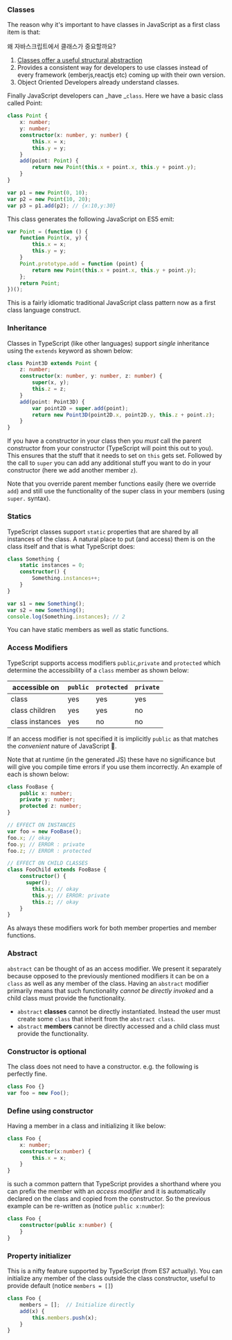 ### Classes

The reason why it's important to have classes in JavaScript as a first class item is that:

왜 자바스크립트에서 클래스가 중요할까요?

  
1. [Classes offer a useful structural abstraction](./tips/classesAreUseful.md)  
1. Provides a consistent way for developers to use classes instead of every framework \(emberjs,reactjs etc\) coming up with their own version.  
1. Object Oriented Developers already understand classes.

Finally JavaScript developers can _have _`class`. Here we have a basic class called Point:

```ts
class Point {
    x: number;
    y: number;
    constructor(x: number, y: number) {
        this.x = x;
        this.y = y;
    }
    add(point: Point) {
        return new Point(this.x + point.x, this.y + point.y);
    }
}

var p1 = new Point(0, 10);
var p2 = new Point(10, 20);
var p3 = p1.add(p2); // {x:10,y:30}
```

This class generates the following JavaScript on ES5 emit:

```ts
var Point = (function () {
    function Point(x, y) {
        this.x = x;
        this.y = y;
    }
    Point.prototype.add = function (point) {
        return new Point(this.x + point.x, this.y + point.y);
    };
    return Point;
})();
```

This is a fairly idiomatic traditional JavaScript class pattern now as a first class language construct.

### Inheritance

Classes in TypeScript \(like other languages\) support _single_ inheritance using the `extends` keyword as shown below:

```ts
class Point3D extends Point {
    z: number;
    constructor(x: number, y: number, z: number) {
        super(x, y);
        this.z = z;
    }
    add(point: Point3D) {
        var point2D = super.add(point);
        return new Point3D(point2D.x, point2D.y, this.z + point.z);
    }
}
```

If you have a constructor in your class then you _must_ call the parent constructor from your constructor \(TypeScript will point this out to you\). This ensures that the stuff that it needs to set on `this` gets set. Followed by the call to `super` you can add any additional stuff you want to do in your constructor \(here we add another member `z`\).

Note that you override parent member functions easily \(here we override `add`\) and still use the functionality of the super class in your members \(using `super.` syntax\).

### Statics

TypeScript classes support `static` properties that are shared by all instances of the class. A natural place to put \(and access\) them is on the class itself and that is what TypeScript does:

```ts
class Something {
    static instances = 0;
    constructor() {
        Something.instances++;
    }
}

var s1 = new Something();
var s2 = new Something();
console.log(Something.instances); // 2
```

You can have static members as well as static functions.

### Access Modifiers

TypeScript supports access modifiers `public`,`private` and `protected` which determine the accessibility of a `class` member as shown below:

| accessible on | `public` | `protected` | `private` |
| --- | --- | --- | --- |
| class | yes | yes | yes |
| class children | yes | yes | no |
| class instances | yes | no | no |

If an access modifier is not specified it is implicitly `public` as that matches the _convenient_ nature of JavaScript 🌹.

Note that at runtime \(in the generated JS\) these have no significance but will give you compile time errors if you use them incorrectly. An example of each is shown below:

```ts
class FooBase {
    public x: number;
    private y: number;
    protected z: number;
}

// EFFECT ON INSTANCES
var foo = new FooBase();
foo.x; // okay
foo.y; // ERROR : private
foo.z; // ERROR : protected

// EFFECT ON CHILD CLASSES
class FooChild extends FooBase {
    constructor() {
      super();
        this.x; // okay
        this.y; // ERROR: private
        this.z; // okay
    }
}
```

As always these modifiers work for both member properties and member functions.

### Abstract

`abstract` can be thought of as an access modifier. We present it separately because opposed to the previously mentioned modifiers it can be on a `class` as well as any member of the class. Having an `abstract` modifier primarily means that such functionality _cannot be directly invoked_ and a child class must provide the functionality.

* `abstract` **classes** cannot be directly instantiated. Instead the user must create some `class` that inherit from the `abstract class`.
* `abstract` **members** cannot be directly accessed and a child class must provide the functionality.

### Constructor is optional

The class does not need to have a constructor. e.g. the following is perfectly fine.

```ts
class Foo {}
var foo = new Foo();
```

### Define using constructor

Having a member in a class and initializing it like below:

```ts
class Foo {
    x: number;
    constructor(x:number) {
        this.x = x;
    }
}
```

is such a common pattern that TypeScript provides a shorthand where you can prefix the member with an _access modifier_ and it is automatically declared on the class and copied from the constructor. So the previous example can be re-written as \(notice `public x:number`\):

```ts
class Foo {
    constructor(public x:number) {
    }
}
```

### Property initializer

This is a nifty feature supported by TypeScript \(from ES7 actually\). You can initialize any member of the class outside the class constructor, useful to provide default \(notice `members = []`\)

```ts
class Foo {
    members = [];  // Initialize directly
    add(x) {
        this.members.push(x);
    }
}
```



